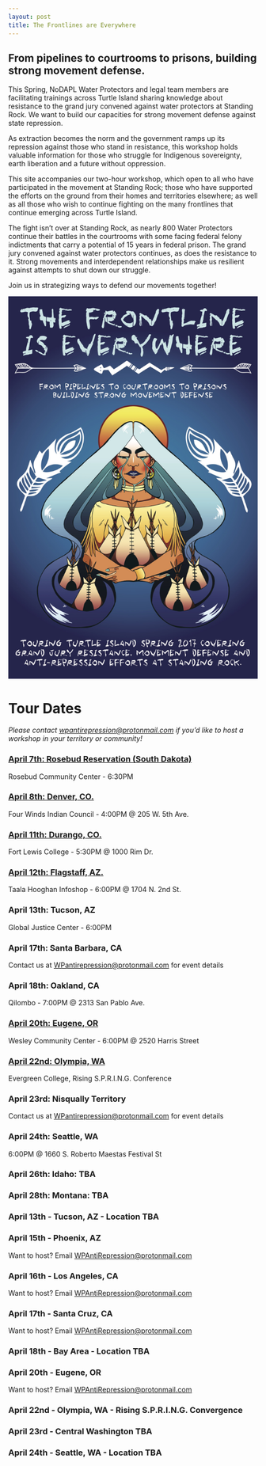 ```yaml
---
layout: post
title: The Frontlines are Everywhere
---
```


## From pipelines to courtrooms to prisons, building strong movement defense.

This Spring, NoDAPL Water Protectors and legal team members are facilitating trainings across Turtle Island sharing knowledge about resistance to the grand jury convened against water protectors at Standing Rock. We want to build our capacities for strong movement defense against state repression.

As extraction becomes the norm and the government ramps up its repression against those who stand in resistance, this workshop holds valuable information for those who struggle for Indigenous sovereignty, earth liberation and a future without oppression.

This site accompanies our two-hour workshop, which open to all who have participated in the movement at Standing Rock; those who have supported the efforts on the ground from their homes and territories elsewhere; as well as all those who wish to continue fighting on the many frontlines that continue emerging across Turtle Island.

The fight isn’t over at Standing Rock, as nearly 800 Water Protectors continue their battles in the courtrooms with some facing federal felony indictments that carry a potential of 15 years in federal prison. The grand jury convened against water protectors continues, as does the resistance to it. Strong movements and interdependent relationships make us resilient against attempts to shut down our struggle.

Join us in strategizing ways to defend our movements together!

![poster](https://raw.githubusercontent.com/eliawry/antirepressioncrew/master/public/images/GJTourPoster.jpg)

# Tour Dates

_Please contact wpantirepression@protonmail.com if you’d like to host a workshop in your territory or community!_

### [April 7th: Rosebud Reservation (South Dakota)](https://www.facebook.com/events/1718389181577019/)
Rosebud Community Center - 6:30PM

### [April 8th: Denver, CO.](https://www.facebook.com/events/267352933710684/)
Four Winds Indian Council - 4:00PM @ 205 W. 5th Ave.

### [April 11th: Durango, CO.](https://www.facebook.com/events/1281335418617726/)
Fort Lewis College - 5:30PM @ 1000 Rim Dr.

### [April 12th: Flagstaff, AZ.](https://www.facebook.com/events/1233386790107786/)
Taala Hooghan Infoshop - 6:00PM @ 1704 N. 2nd St.

### April 13th: Tucson, AZ
Global Justice Center - 6:00PM

### April 17th: Santa Barbara, CA
Contact us at WPantirepression@protonmail.com for event details

### April 18th: Oakland, CA
Qilombo - 7:00PM @ 2313 San Pablo Ave.

### [April 20th: Eugene, OR](https://www.facebook.com/events/1238417922943348/)
Wesley Community Center - 6:00PM @ 2520 Harris Street

### [April 22nd: Olympia, WA](https://www.facebook.com/events/252852301810147/)
Evergreen College, Rising S.P.R.I.N.G. Conference

### April 23rd: Nisqually Territory
Contact us at WPantirepression@protonmail.com for event details

### April 24th: Seattle, WA
6:00PM @ 1660 S. Roberto Maestas Festival St

### April 26th: Idaho: TBA

### April 28th: Montana: TBA

### April 13th - Tucson, AZ - Location TBA

### April 15th - Phoenix, AZ
Want to host? Email WPAntiRepression@protonmail.com

### April 16th - Los Angeles, CA
Want to host? Email WPAntiRepression@protonmail.com

### April 17th - Santa Cruz, CA
Want to host? Email WPAntiRepression@protonmail.com

### April 18th - Bay Area - Location TBA

### April 20th - Eugene, OR
Want to host? Email WPAntiRepression@protonmail.com

### April 22nd - Olympia, WA - Rising S.P.R.I.N.G. Convergence

### April 23rd - Central Washington TBA

### April 24th - Seattle, WA - Location TBA
